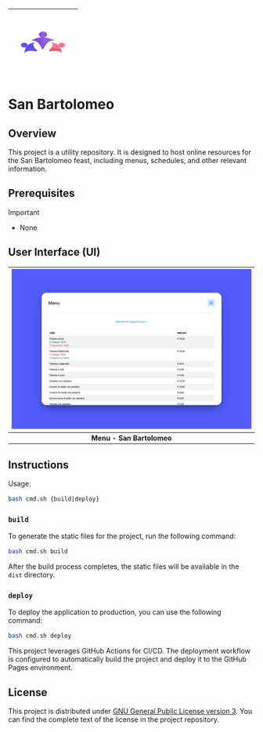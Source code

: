 | <img src="docs/oratoriotavernola.svg" width="128"> |
| - |

# San Bartolomeo

## Overview

This project is a utility repository. It is designed to host online resources for the San Bartolomeo feast, including menus, schedules, and other relevant information.

## Prerequisites

> [!IMPORTANT]
>
> - None

## User Interface (UI)

| <a href="https://robertovicario-chatbot.hf.space"><img src="docs/cover.png" alt="UI" width="512"></a> |
| :-: |
| **Menu - San Bartolomeo** |

## Instructions

Usage:

```sh
bash cmd.sh {build|deploy}
```

### `build`

To generate the static files for the project, run the following command:

```sh
bash cmd.sh build
```

After the build process completes, the static files will be available in the `dist` directory.

### `deploy`

To deploy the application to production, you can use the following command:

```sh
bash cmd.sh deploy
```

This project leverages GitHub Actions for CI/CD. The deployment workflow is configured to automatically build the project and deploy it to the GitHub Pages environment.

## License

This project is distributed under [GNU General Public License version 3](https://opensource.org/license/gpl-3-0). You can find the complete text of the license in the project repository.
